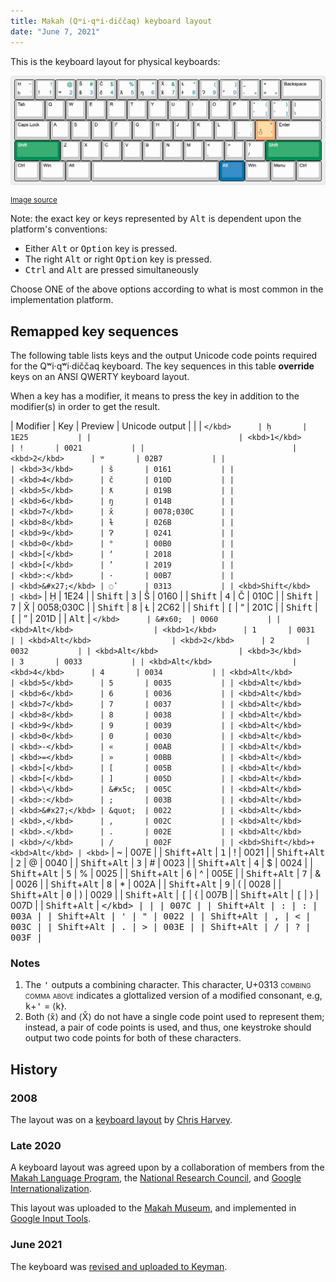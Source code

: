 ```yaml
---
title: Makah (Qʷi·qʷi·diččaq) keyboard layout
date: "June 7, 2021"
---
```


<style>
.uniname {
  font-variant: small-caps
}
/* the preview column */
td:nth-of-type(3) {
  font-family: Andika, Arial, sans-serif;
  text-align: center;
}
aside {
  font-size: smaller;
}
</style>

This is the keyboard layout for physical keyboards:

![The Makah keyboard layout](./desktop.png)

<aside>
<a href="http://www.keyboard-layout-editor.com/#/gists/90db9f968bb5911833d0cb37211c0a1e>">Image source</a>
</aside>

Note: the exact key or keys represented by <kbd>Alt</kbd> is dependent
upon the platform's conventions:

 - Either <kbd>Alt</kbd> or <kbd>Option</kbd> key is pressed.
 - The right <kbd>Alt</kbd> or right <kbd>Option</kbd> key is pressed.
 - <kbd>Ctrl</kbd> and <kbd>Alt</kbd> are pressed simultaneously

Choose ONE of the above options according to what is most common in the
implementation platform.

Remapped key sequences
----------------------

The following table lists keys and the output Unicode code points
required for the Qʷi·qʷi·diččaq keyboard. The key sequences in this
table **override** keys on an ANSI QWERTY keyboard layout.

When a key has a modifier, it means to press the key in addition to the
modifier(s) in order to get the result.

| Modifier                        | Key               | Preview | Unicode output |
|                                 | <kbd>`</kbd>      | ḥ       | 1E25           |
|                                 | <kbd>1</kbd>      | !       | 0021           |
|                                 | <kbd>2</kbd>      | ʷ       | 02B7           |
|                                 | <kbd>3</kbd>      | š       | 0161           |
|                                 | <kbd>4</kbd>      | č       | 010D           |
|                                 | <kbd>5</kbd>      | ƛ       | 019B           |
|                                 | <kbd>6</kbd>      | ŋ       | 014B           |
|                                 | <kbd>7</kbd>      | x̌       | 0078;030C      |
|                                 | <kbd>8</kbd>      | ɫ       | 026B           |
|                                 | <kbd>9</kbd>      | Ɂ       | 0241           |
|                                 | <kbd>0</kbd>      | °       | 00B0           |
|                                 | <kbd>[</kbd>      | ‘       | 2018           |
|                                 | <kbd>[</kbd>      | ’       | 2019           |
|                                 | <kbd>:</kbd>      | ·       | 00B7           |
|                                 | <kbd>&#x27;</kbd> | ◌̓       | 0313           |
| <kbd>Shift</kbd>                | <kbd>`</kbd>      | Ḥ       | 1E24           |
| <kbd>Shift</kbd>                | <kbd>3</kbd>      | Š       | 0160           |
| <kbd>Shift</kbd>                | <kbd>4</kbd>      | Č       | 010C           |
| <kbd>Shift</kbd>                | <kbd>7</kbd>      | X̌       | 0058;030C      |
| <kbd>Shift</kbd>                | <kbd>8</kbd>      | Ɫ       | 2C62           |
| <kbd>Shift</kbd>                | <kbd>[</kbd>      | “       | 201C           |
| <kbd>Shift</kbd>                | <kbd>[</kbd>      | ”       | 201D           |
| <kbd>Alt</kbd>                  | <kbd>`</kbd>      | &#x60;  | 0060           |
| <kbd>Alt</kbd>                  | <kbd>1</kbd>      | 1       | 0031           |
| <kbd>Alt</kbd>                  | <kbd>2</kbd>      | 2       | 0032           |
| <kbd>Alt</kbd>                  | <kbd>3</kbd>      | 3       | 0033           |
| <kbd>Alt</kbd>                  | <kbd>4</kbd>      | 4       | 0034           |
| <kbd>Alt</kbd>                  | <kbd>5</kbd>      | 5       | 0035           |
| <kbd>Alt</kbd>                  | <kbd>6</kbd>      | 6       | 0036           |
| <kbd>Alt</kbd>                  | <kbd>7</kbd>      | 7       | 0037           |
| <kbd>Alt</kbd>                  | <kbd>8</kbd>      | 8       | 0038           |
| <kbd>Alt</kbd>                  | <kbd>9</kbd>      | 9       | 0039           |
| <kbd>Alt</kbd>                  | <kbd>0</kbd>      | 0       | 0030           |
| <kbd>Alt</kbd>                  | <kbd>-</kbd>      | «       | 00AB           |
| <kbd>Alt</kbd>                  | <kbd>=</kbd>      | »       | 00BB           |
| <kbd>Alt</kbd>                  | <kbd>[</kbd>      | [       | 005B           |
| <kbd>Alt</kbd>                  | <kbd>[</kbd>      | ]       | 005D           |
| <kbd>Alt</kbd>                  | <kbd>\</kbd>      | &#x5c;  | 005C           |
| <kbd>Alt</kbd>                  | <kbd>:</kbd>      | ;       | 003B           |
| <kbd>Alt</kbd>                  | <kbd>&#x27;</kbd> | &quot;  | 0022           |
| <kbd>Alt</kbd>                  | <kbd>,</kbd>      | ,       | 002C           |
| <kbd>Alt</kbd>                  | <kbd>.</kbd>      | .       | 002E           |
| <kbd>Alt</kbd>                  | <kbd>/</kbd>      | /       | 002F           |
| <kbd>Shift</kbd>+<kbd>Alt</kbd> | <kbd>`</kbd>      | ~       | 007E           |
| <kbd>Shift</kbd>+<kbd>Alt</kbd> | <kbd>1</kbd>      | !       | 0021           |
| <kbd>Shift</kbd>+<kbd>Alt</kbd> | <kbd>2</kbd>      | @       | 0040           |
| <kbd>Shift</kbd>+<kbd>Alt</kbd> | <kbd>3</kbd>      | #       | 0023           |
| <kbd>Shift</kbd>+<kbd>Alt</kbd> | <kbd>4</kbd>      | $       | 0024           |
| <kbd>Shift</kbd>+<kbd>Alt</kbd> | <kbd>5</kbd>      | %       | 0025           |
| <kbd>Shift</kbd>+<kbd>Alt</kbd> | <kbd>6</kbd>      | ^       | 005E           |
| <kbd>Shift</kbd>+<kbd>Alt</kbd> | <kbd>7</kbd>      | &amp;   | 0026           |
| <kbd>Shift</kbd>+<kbd>Alt</kbd> | <kbd>8</kbd>      | *       | 002A           |
| <kbd>Shift</kbd>+<kbd>Alt</kbd> | <kbd>9</kbd>      | (       | 0028           |
| <kbd>Shift</kbd>+<kbd>Alt</kbd> | <kbd>0</kbd>      | )       | 0029           |
| <kbd>Shift</kbd>+<kbd>Alt</kbd> | <kbd>[</kbd>      | {       | 007B           |
| <kbd>Shift</kbd>+<kbd>Alt</kbd> | <kbd>[</kbd>      | }       | 007D           |
| <kbd>Shift</kbd>+<kbd>Alt</kbd> | <kbd>\</kbd>      | &#x7c;  | 007C           |
| <kbd>Shift</kbd>+<kbd>Alt</kbd> | <kbd>:</kbd>      | :       | 003A           |
| <kbd>Shift</kbd>+<kbd>Alt</kbd> | <kbd>&#x27;</kbd> | &quot;  | 0022           |
| <kbd>Shift</kbd>+<kbd>Alt</kbd> | <kbd>,</kbd>      | &lt;    | 003C           |
| <kbd>Shift</kbd>+<kbd>Alt</kbd> | <kbd>.</kbd>      | &gt;    | 003E           |
| <kbd>Shift</kbd>+<kbd>Alt</kbd> | <kbd>/</kbd>      | ?       | 003F           |

### Notes

 1. The <kbd>&apos;</kbd> outputs a combining character. This character,
    U+0313 <span class="uniname">combing comma above</span>
    indicates a glottalized version of a modified consonant, e.g,
    <kbd>k</kbd>+<kbd>&apos;</kbd> = ⟨k̓⟩.
 2. Both ⟨x̌⟩ and ⟨X̌⟩ do not have a single code point used to represent
    them; instead, a pair of code points is used, and thus, one
    keystroke should output two code points for both of these
    characters.

History
-------

### 2008

The layout was  on a [keyboard layout][myh-language-geek] by
[Chris Harvey][language-geek].

### Late 2020

A keyboard layout was agreed upon by a collaboration of members from the
[Makah Language Program][MLP], the [National Research Council][ILT], and
[Google Internationalization][Google].

This layout was uploaded to the [Makah Museum], and implemented in
[Google Input Tools].

### June 2021

The keyboard was [revised and uploaded to Keyman][nrc_makah].

[language-geek]: http://www.languagegeek.com/
[myh-language-geek]: http://www.languagegeek.com/nwc/keymaps/WakashanCanada/MakahNum.pdf
[MLP]: https://makahmuseum.com/departments/makah-language-program/
[ILT]: https://nrc.canada.ca/en/research-development/research-collaboration/programs/canadian-indigenous-languages-technology-project
[Google]: https://developers.google.com/international/
[Google Input Tools]: https://www.google.com/inputtools/
[Makah Museum]: https://makahmuseum.com/makah-keyboard/
[nrc_makah]: https://keyman.com/keyboards/nrc_makah
